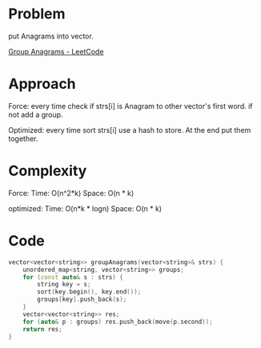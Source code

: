 # Problem

put Anagrams into vector.

[Group Anagrams - LeetCode](https://leetcode.com/problems/group-anagrams/description/?envType=study-plan-v2&envId=top-interview-150)

# Approach

Force:  every time check if strs[i] is Anagram to other vector's first word. if not add a group.

Optimized:  every time sort strs[i] use a hash to store. At the end put them together.

# Complexity

Force:  Time: O(n^2*k) Space: O(n * k)

optimized: Time: O(n*k * logn) Space: O(n * k)

# Code

```c++
vector<vector<string>> groupAnagrams(vector<string>& strs) {
    unordered_map<string, vector<string>> groups;
    for (const auto& s : strs) {
        string key = s;
        sort(key.begin(), key.end());
        groups[key].push_back(s);
    }
    vector<vector<string>> res;
    for (auto& p : groups) res.push_back(move(p.second));
    return res;
}
```
